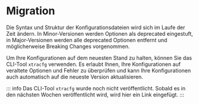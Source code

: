 # Migration

Die Syntax und Struktur der Konfigurationsdateien wird sich im Laufe der Zeit ändern. In Minor-Versionen werden Optionen als deprecated eingestuft, in Major-Versionen werden alle deprecated Optionen entfernt und möglicherweise Breaking Changes vorgenommen.

Um Ihre Konfigurationen auf dem neuesten Stand zu halten, können Sie das CLI-Tool `xtracfg` verwenden. Es erlaubt Ihnen, Ihre Konfigurationen auf veraltete Optionen und Fehler zu überprüfen und kann Ihre Konfigurationen auch automatisch auf die neueste Version aktualisieren.

::: info
Das CLI-Tool `xtracfg` wurde noch nicht veröffentlicht. Sobald es in den nächsten Wochen veröffentlicht wird, wird hier ein Link eingefügt.
:::